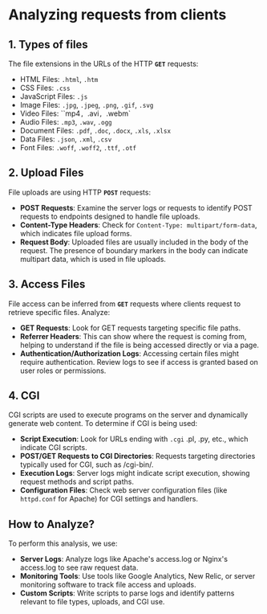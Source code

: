 # Analyzing requests from clients

## 1. Types of files
The file extensions in the URLs of the HTTP **`GET`** requests:

- HTML Files: `.html`, `.htm`
- CSS Files: `.css`
- JavaScript Files: `.js`
- Image Files: `.jpg`, `.jpeg`, `.png`, `.gif`, `.svg`
- Video Files: ``mp4`, `.avi`, `.webm`
- Audio Files: `.mp3`, `.wav`, `.ogg`
- Document Files: `.pdf`, `.doc`, `.docx`, `.xls`, `.xlsx`
- Data Files: `.json`, `.xml`, `.csv`
- Font Files: `.woff`, `.woff2`, `.ttf`, `.otf`

## 2. Upload Files
File uploads are using HTTP **`POST`** requests:

- **POST Requests**: Examine the server logs or requests to identify POST requests to endpoints designed to handle file uploads.
- **Content-Type Headers**: Check for `Content-Type: multipart/form-data`, which indicates file upload forms.
- **Request Body**: Uploaded files are usually included in the body of the request. The presence of boundary markers in the body can indicate multipart data, which is used in file uploads.

## 3. Access Files
File access can be inferred from **`GET`** requests where clients request to retrieve specific files. Analyze:

- **GET Requests**: Look for GET requests targeting specific file paths.
- **Referrer Headers**: This can show where the request is coming from, helping to understand if the file is being accessed directly or via a page.
- **Authentication/Authorization Logs**: Accessing certain files might require authentication. Review logs to see if access is granted based on user roles or permissions.

## 4. CGI
CGI scripts are used to execute programs on the server and dynamically generate web content. To determine if CGI is being used:

- **Script Execution**: Look for URLs ending with `.cgi` .pl, .py, etc., which indicate CGI scripts.
- **POST/GET Requests to CGI Directories**: Requests targeting directories typically used for CGI, such as /cgi-bin/.
- **Execution Logs**: Server logs might indicate script execution, showing request methods and script paths.
- **Configuration Files**: Check web server configuration files (like `httpd.conf` for Apache) for CGI settings and handlers.

## How to Analyze?
To perform this analysis, we use:

- **Server Logs**: Analyze logs like Apache's access.log or Nginx's access.log to see raw request data.
- **Monitoring Tools**: Use tools like Google Analytics, New Relic, or server monitoring software to track file access and uploads.
- **Custom Scripts**: Write scripts to parse logs and identify patterns relevant to file types, uploads, and CGI use.
